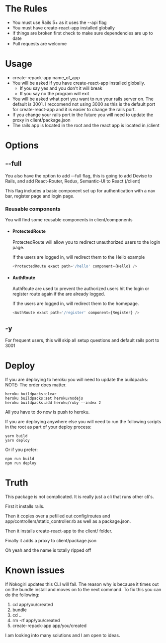 # The Rules

* You must use Rails 5+ as it uses the --api flag
* You must have create-react-app installed globally
* If things are broken first check to make sure dependencies are up to date
* Pull requests are welcome

# Usage

* create-repack-app name_of_app
* You will be asked if you have create-react-app installed globally.
  * If you say yes and you don't it will break
  * If you say no the program will exit
* You will be asked what port you want to run your rails server on. The default is 3001. I reccomend not using 3000 as this is the default port for create-react-app and it is easier to change the rails port.
* If you change your rails port in the future you will need to update the proxy in client/package.json
* The rails app is located in the root and the react app is located in /client

# Options

## --full

You also have the option to add --full flag, this is going to add Devise to Rails, and add React-Router, Redux, Semantic-UI to React (/client)

This flag includes a basic component set up for authentication with a nav bar, register page and login page.

### Reusable components

You will find some reusable components in client/components

* #### ProtectedRoute

  ProtectedRoute will allow you to redirect unauthorized users to the login page.

  If the users are logged in, will redirect them to the Hello example

  ```javascript
  <ProtectedRoute exact path='/hello' component={Hello} />
  ```

* #### AuthRoute

  AuthRoute are used to prevent the authorized users hit the login or register route again if the are already logged.

  If the users are logged in, will redirect them to the homepage.

  ```javascript
  <AuthRoute exact path='/register' component={Register} />
  ```

## -y

For frequent users, this will skip all setup questions and default rails port to 3001

# Deploy

If you are deploying to heroku you will need to update the buildpacks:
NOTE: The order does matter.

```
heroku buildpacks:clear
heroku buildpacks:set heroku/nodejs
heroku buildpacks:add heroku/ruby --index 2
```

All you have to do now is push to heroku.

If you are deploying anywhere else you will need to run the following scripts in the root as part of your deploy process:

```
yarn build
yarn deploy
```

Or if you prefer:

```
npm run build
npm run deploy
```

# Truth

This package is not complicated. It is really just a cli that runs other cli's.

First it installs rails.

Then it copies over a pefilled out config/routes and app/controllers/static_controller.rb as well as a package.json.

Then it installs create-react-app to the client/ folder.

Finally it adds a proxy to client/package.json

Oh yeah and the name is totally ripped off

# Known issues

If Nokogiri updates this CLI will fail. The reason why is because it times out on the bundle install and moves on to the next command.
To fix this you can do the following:

1.  cd app/you/created
2.  bundle
3.  cd ..
4.  rm -rf app/you/created
5.  create-repack-app app/you/created

I am looking into many solutions and I am open to ideas.
